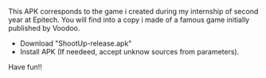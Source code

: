 This APK corresponds to the game i created during my internship of second year at Epitech. You will find into a copy i made of a famous game initially published by Voodoo.

- Download "ShootUp-release.apk"
- Install APK (If needeed, accept unknow sources from parameters).

Have fun!!
